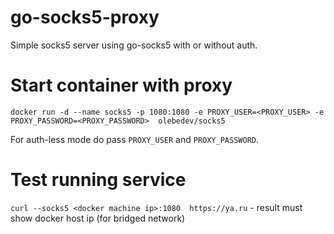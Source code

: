 # go-socks5-proxy

Simple socks5 server using go-socks5 with or without auth.

# Start container with proxy
```docker run -d --name socks5 -p 1080:1080 -e PROXY_USER=<PROXY_USER> -e PROXY_PASSWORD=<PROXY_PASSWORD>  olebedev/socks5```

For auth-less mode do pass `PROXY_USER` and `PROXY_PASSWORD`.

# Test running service
```curl --socks5 <docker machine ip>:1080  https://ya.ru``` - result must show docker host ip (for bridged network)